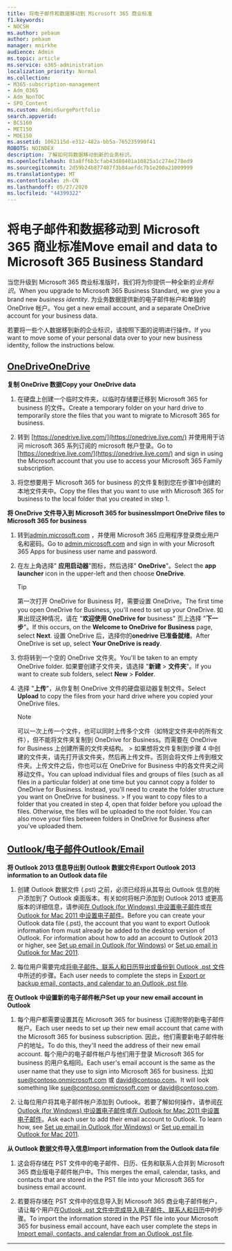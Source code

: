 ```yaml
---
title: 将电子邮件和数据移动到 Microsoft 365 商业标准
f1.keywords:
- NOCSH
ms.author: pebaum
author: pebaum
manager: mnirkhe
audience: Admin
ms.topic: article
ms.service: o365-administration
localization_priority: Normal
ms.collection:
- M365-subscription-management
- Adm_O365
- Adm_NonTOC
- SPO_Content
ms.custom: AdminSurgePortfolio
search.appverid:
- BCS160
- MET150
- MOE150
ms.assetid: 1062115d-e312-482a-bb5a-765235990f41
ROBOTS: NOINDEX
description: 了解如何将数据移动到新的业务标识。
ms.openlocfilehash: 03a8ff6b3cfab43d80401a10825a1c274e278ed9
ms.sourcegitcommit: 2d59b24b877487f3b84aefdc7b1e200a21009999
ms.translationtype: MT
ms.contentlocale: zh-CN
ms.lasthandoff: 05/27/2020
ms.locfileid: "44399322"
---
```

# <a name="move-email-and-data-to-microsoft-365-business-standard"></a><span data-ttu-id="9be95-103">将电子邮件和数据移动到 Microsoft 365 商业标准</span><span class="sxs-lookup"><span data-stu-id="9be95-103">Move email and data to Microsoft 365 Business Standard</span></span>

<span data-ttu-id="9be95-104">当您升级到 Microsoft 365 商业标准版时，我们将为你提供一种全新的*业务标识*。</span><span class="sxs-lookup"><span data-stu-id="9be95-104">When you upgrade to Microsoft 365 Business Standard, we give you a brand new  *business identity*.</span></span> <span data-ttu-id="9be95-105">为业务数据提供新的电子邮件帐户和单独的 OneDrive 帐户。</span><span class="sxs-lookup"><span data-stu-id="9be95-105">You get a new email account, and a separate OneDrive account for your business data.</span></span> 
  
<span data-ttu-id="9be95-106">若要将一些个人数据移到新的企业标识，请按照下面的说明进行操作。</span><span class="sxs-lookup"><span data-stu-id="9be95-106">If you want to move some of your personal data over to your new business identity, follow the instructions below.</span></span>
  
## <a name="onedrive"></a>[<span data-ttu-id="9be95-107">OneDrive</span><span class="sxs-lookup"><span data-stu-id="9be95-107">OneDrive</span></span>](#tab/OneDrive)
  
 <span data-ttu-id="9be95-108">**复制 OneDrive 数据**</span><span class="sxs-lookup"><span data-stu-id="9be95-108">**Copy your OneDrive data**</span></span>
1. <span data-ttu-id="9be95-109">在硬盘上创建一个临时文件夹，以临时存储要迁移到 Microsoft 365 for business 的文件。</span><span class="sxs-lookup"><span data-stu-id="9be95-109">Create a temporary folder on your hard drive to temporarily store the files that you want to migrate to Microsoft 365 for business.</span></span>
    
2. <span data-ttu-id="9be95-110">转到 [https://onedrive.live.com/](https://onedrive.live.com/) 并使用用于访问 microsoft 365 系列订阅的 microsoft 帐户登录。</span><span class="sxs-lookup"><span data-stu-id="9be95-110">Go to [https://onedrive.live.com/](https://onedrive.live.com/) and sign in using the Microsoft account that you use to access your Microsoft 365 Family subscription.</span></span> 
    
3. <span data-ttu-id="9be95-111">将您想要用于 Microsoft 365 for business 的文件复制到您在步骤1中创建的本地文件夹中。</span><span class="sxs-lookup"><span data-stu-id="9be95-111">Copy the files that you want to use with Microsoft 365 for business to the local folder that you created in step 1.</span></span>
    
 <span data-ttu-id="9be95-112">**将 OneDrive 文件导入到 Microsoft 365 for business**</span><span class="sxs-lookup"><span data-stu-id="9be95-112">**Import OneDrive files to Microsoft 365 for business**</span></span>
1. <span data-ttu-id="9be95-113">转到[admin.microsoft.com](https://go.microsoft.com/fwlink/?LinkId=816877) ，并使用 Microsoft 365 应用程序登录商业用户名和密码。</span><span class="sxs-lookup"><span data-stu-id="9be95-113">Go to [admin.microsoft.com](https://go.microsoft.com/fwlink/?LinkId=816877) and sign in with your Microsoft 365 Apps for business user name and password.</span></span> 
    
2. <span data-ttu-id="9be95-114">在左上角选择" **应用启动器**"图标，然后选择" **OneDrive**"。</span><span class="sxs-lookup"><span data-stu-id="9be95-114">Select the **app launcher** icon in the upper-left and then choose **OneDrive**.</span></span>
  
    > [!TIP]
    > <span data-ttu-id="9be95-115">第一次打开 OneDrive for Business 时，需要设置 OneDrive。</span><span class="sxs-lookup"><span data-stu-id="9be95-115">The first time you open OneDrive for Business, you'll need to set up your OneDrive.</span></span> <span data-ttu-id="9be95-116">如果出现这种情况，请在 "**欢迎使用 OneDrive for** business" 页上选择 "**下一步**"。</span><span class="sxs-lookup"><span data-stu-id="9be95-116">If this occurs, on the **Welcome to OneDrive for Business** page, select **Next**.</span></span> <span data-ttu-id="9be95-117">设置 OneDrive 后，选择你的**onedrive 已准备就绪**。</span><span class="sxs-lookup"><span data-stu-id="9be95-117">After OneDrive is set up, select **Your OneDrive is ready**.</span></span> 
  
3. <span data-ttu-id="9be95-118">你将转到一个空的 OneDrive 文件夹。</span><span class="sxs-lookup"><span data-stu-id="9be95-118">You'll be taken to an empty OneDrive folder.</span></span> <span data-ttu-id="9be95-119">如果要创建子文件夹，请选择 "**新建** \> **文件夹**"。</span><span class="sxs-lookup"><span data-stu-id="9be95-119">If you want to create sub folders, select **New** \> **Folder**.</span></span>

4. <span data-ttu-id="9be95-120">选择 "**上传**"，从你复制 OneDrive 文件的硬盘驱动器复制文件。</span><span class="sxs-lookup"><span data-stu-id="9be95-120">Select **Upload** to copy the files from your hard drive where you copied your OneDrive files.</span></span> 
  
    > [!NOTE]
    >  <span data-ttu-id="9be95-p104">可以一次上传一个文件，也可以同时上传多个文件（如特定文件夹中的所有文件），但不能将文件夹复制到 OneDrive for Business。而需要在 OneDrive for Business 上创建所需的文件夹结构。 >  如果想将文件复制到步骤 4 中创建的文件夹，请先打开该文件夹，然后再上传文件。否则会将文件上传到根文件夹。上传文件之后，你也可以在 OneDrive for Business 中的各文件夹之间移动文件。</span><span class="sxs-lookup"><span data-stu-id="9be95-p104">You can upload individual files and groups of files (such as all files in a particular folder) at one time but you cannot copy a folder to OneDrive for Business. Instead, you'll need to create the folder structure you want on OneDrive for business. >  If you want to copy files to a folder that you created in step 4, open that folder before you upload the files. Otherwise, the files will be uploaded to the root folder. You can also move your files between folders in OneDrive for Business after you've uploaded them.</span></span> 
  
## <a name="outlookemail"></a>[<span data-ttu-id="9be95-126">Outlook/电子邮件</span><span class="sxs-lookup"><span data-stu-id="9be95-126">Outlook/Email</span></span>](#tab/Outlook)
  
 <span data-ttu-id="9be95-127">**将 Outlook 2013 信息导出到 Outlook 数据文件**</span><span class="sxs-lookup"><span data-stu-id="9be95-127">**Export Outlook 2013 information to an Outlook data file**</span></span>
1. <span data-ttu-id="9be95-p105">创建 Outlook 数据文件 (.pst) 之前，必须已经将从其导出 Outlook 信息的帐户添加到了 Outlook 桌面版本。有关如何将帐户添加到 Outlook 2013 或更高版本的详细信息，请参阅[在 Outlook (for Windows) 中设置电子邮件](https://support.office.com/article/6e27792a-9267-4aa4-8bb6-c84ef146101b.aspx)或[在 Outlook for Mac 2011 中设置电子邮件](https://support.microsoft.com/en-us/office/set-up-email-in-mac-os-x-mail-de372dc4-9648-4044-a76c-e8a60e178d54)。</span><span class="sxs-lookup"><span data-stu-id="9be95-p105">Before you can create your Outlook data file (.pst), the account that you want to export Outlook information from must already be added to the desktop version of Outlook. For information about how to add an account to Outlook 2013 or higher, see [Set up email in Outlook (for Windows)](https://support.office.com/article/6e27792a-9267-4aa4-8bb6-c84ef146101b.aspx) or [Set up email in Outlook for Mac 2011](https://support.microsoft.com/en-us/office/set-up-email-in-mac-os-x-mail-de372dc4-9648-4044-a76c-e8a60e178d54).</span></span>
    
2. <span data-ttu-id="9be95-130">每位用户需要完成[将电子邮件、联系人和日历导出或备份到 Outlook .pst 文件](https://support.office.com/article/14252b52-3075-4e9b-be4e-ff9ef1068f91.aspx)中所述的步骤。</span><span class="sxs-lookup"><span data-stu-id="9be95-130">Each user needs to complete the steps in [Export or backup email, contacts, and calendar to an Outlook .pst file](https://support.office.com/article/14252b52-3075-4e9b-be4e-ff9ef1068f91.aspx).</span></span>
    
 <span data-ttu-id="9be95-131">**在 Outlook 中设置新的电子邮件帐户**</span><span class="sxs-lookup"><span data-stu-id="9be95-131">**Set up your new email account in Outlook**</span></span>
1. <span data-ttu-id="9be95-132">每个用户都需要设置其在 Microsoft 365 for business 订阅附带的新电子邮件帐户。</span><span class="sxs-lookup"><span data-stu-id="9be95-132">Each user needs to set up their new email account that came with the Microsoft 365 for business subscription.</span></span> <span data-ttu-id="9be95-133">因此，他们需要新电子邮件帐户的地址。</span><span class="sxs-lookup"><span data-stu-id="9be95-133">To do this, they'll need the address of their new email account.</span></span> <span data-ttu-id="9be95-134">每个用户的电子邮件帐户与他们用于登录 Microsoft 365 for business 的用户名相同。</span><span class="sxs-lookup"><span data-stu-id="9be95-134">Each user's email account is the same as the user name that they use to sign into Microsoft 365 for business.</span></span> <span data-ttu-id="9be95-135">比如 sue@contoso.onmicrosoft.com 或 david@contoso.com。</span><span class="sxs-lookup"><span data-stu-id="9be95-135">It will look something like sue@contoso.onmicrosoft.com or david@contoso.com.</span></span>
    
2. <span data-ttu-id="9be95-p107">让每位用户将其电子邮件帐户添加到 Outlook。若要了解如何操作，请参阅[在 Outlook (for Windows) 中设置电子邮件](https://support.office.com/article/6e27792a-9267-4aa4-8bb6-c84ef146101b.aspx)或[在 Outlook for Mac 2011 中设置电子邮件](https://support.microsoft.com/en-us/office/set-up-email-in-mac-os-x-mail-de372dc4-9648-4044-a76c-e8a60e178d54)。</span><span class="sxs-lookup"><span data-stu-id="9be95-p107">Ask each user to add their email account to Outlook. To learn how, see [Set up email in Outlook (for Windows)](https://support.office.com/article/6e27792a-9267-4aa4-8bb6-c84ef146101b.aspx) or [Set up email in Outlook for Mac 2011](https://support.microsoft.com/en-us/office/set-up-email-in-mac-os-x-mail-de372dc4-9648-4044-a76c-e8a60e178d54).</span></span>
    
 <span data-ttu-id="9be95-138">**从 Outlook 数据文件导入信息**</span><span class="sxs-lookup"><span data-stu-id="9be95-138">**Import information from the Outlook data file**</span></span>
1. <span data-ttu-id="9be95-139">这会将存储在 PST 文件中的电子邮件、日历、任务和联系人合并到 Microsoft 365 商业版电子邮件帐户中。</span><span class="sxs-lookup"><span data-stu-id="9be95-139">This merges the email, calendar, tasks, and contacts that are stored in the PST file into your Microsoft 365 for business email account.</span></span>
    
2. <span data-ttu-id="9be95-140">若要将存储在 PST 文件中的信息导入到 Microsoft 365 商业电子邮件帐户，请让每个用户在[Outlook .pst 文件中完成导入电子邮件、联系人和日历](https://support.office.com/article/431a8e9a-f99f-4d5f-ae48-ded54b3440ac.aspx)中的步骤。</span><span class="sxs-lookup"><span data-stu-id="9be95-140">To import the information stored in the PST file into your Microsoft 365 for business email account, have each user complete the steps in [Import email, contacts, and calendar from an Outlook .pst file](https://support.office.com/article/431a8e9a-f99f-4d5f-ae48-ded54b3440ac.aspx).</span></span>
    
---

